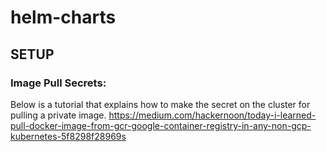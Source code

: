 # helm-charts

## SETUP

### Image Pull Secrets: 
Below is a tutorial that explains how to make the secret on the cluster for pulling a private image. 
https://medium.com/hackernoon/today-i-learned-pull-docker-image-from-gcr-google-container-registry-in-any-non-gcp-kubernetes-5f8298f28969s